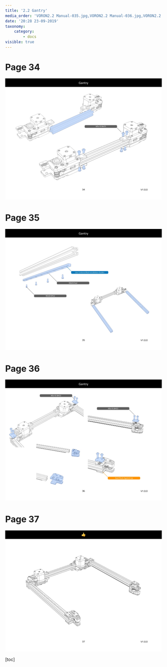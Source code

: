 ```yaml
---
title: '2.2 Gantry'
media_order: 'VORON2.2 Manual-035.jpg,VORON2.2 Manual-036.jpg,VORON2.2 Manual-037.jpg,VORON2.2 Manual-038.jpg'
date: '20:28 23-09-2019'
taxonomy:
    category:
        - docs
visible: true
---
```


# Page 34
![](VORON2.2%20Manual-035.jpg)

# Page 35
![](VORON2.2%20Manual-036.jpg)

# Page 36
![](VORON2.2%20Manual-037.jpg)

# Page 37
![](VORON2.2%20Manual-038.jpg)

[toc]

